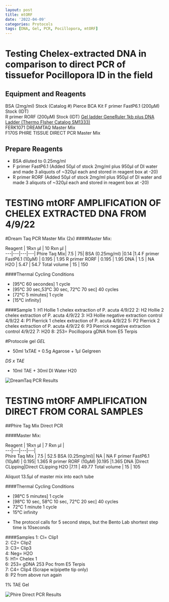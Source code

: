 ```yaml
---
layout: post
title: mtORF
date: '2022-04-09'
categories: Protocols
tags: [DNA, Gel, PCR, Pocillopora, mtORF]
---
```

# Testing Chelex-extracted DNA in comparison to direct PCR of tissuefor Pocillopora ID in the field

## Equipment and Reagents
BSA	(2mg/ml) Stock (Catalog #)   Pierce BCA Kit
F primer FastP6.1	(200µM) Stock (IDT)   
R primer RORF	(200µM) Stock (IDT) 
[Gel ladder GeneRuler 1kb plus DNA Ladder (Thermo FIsher Catalog SM1333)](https://github.com/hputnam/Putnam_Lab_Notebook/blob/master/images/SM1333_GeneRuler_1kb_Plus_DNALadder.pdf)    
FERK1071 DREAMTAQ Master Mix   
F170S PHIRE TISSUE DIRECT PCR Master Mix  

## Prepare Reagents
- BSA	 diluted to 0.25mg/ml 
- F primer FastP6.1	(Added 50µl of stock 2mg/ml plus 950µl of DI water and made 3 aliquots of ~320µl each and stored in reagent box at -20)    
- R primer RORF	(Added 50µl of stock 2mg/ml plus 950µl of DI water and made 3 aliquots of ~320µl each and stored in reagent box at -20)    


# TESTING mtORF AMPLIFICATION OF CHELEX EXTRACTED DNA FROM 4/9/22
#Dream Taq PCR Master Mix (2x)
####Master Mix:

Reagent | 1Rxn µl | 10 Rxn µl |  
---|---|---|---| 
Phire Taq Mix| 		7.5		|	75|
BSA	 (0.25mg/ml)	|0.14	|1.4
F primer FastP6.1 (10µM) |	0.195	|	1.95
R primer RORF		|	0.195	|	1.95
DNA		|				1.5		| NA	
H2O			|			5.47	|	54.7
Total volume 		|	15		|	150

####Thermal Cycling Conditions 
- [95°C 60 secondes] 1 cycle
- [95°C 30 sec,53°C 30 sec, 72°C 70 sec] 40 cycles
- [72°C 5 minutes] 1 cycle
- [15°C infinity]

####Sample
1: H1 Hollie 1 chelex extraction of P. acuta 4/9/22
2: H2 Hollie 2 chelex extraction of P. acuta 4/9/22
3: H3 Hollie negative extraction control 4/9/22
4: P1 Pierrick 1 chelex extraction of P. acuta 4/9/22
5: P2 Pierrick 2 chelex extraction of P. acuta 4/9/22
6: P3 Pierrick negative extraction control 4/9/22
7: H20
8: 253= Pocillopora gDNA  from E5 Terpis

#Protocole gel
_GEL_
- 50ml 1xTAE + 0.5g Agarose + 1µl Gelgreen

_DS x TAE_
- 10ml TAE + 30ml DI Water H20


![DreamTaq PCR Results](https://github.com/hputnam/Putnam_Lab_Notebook/blob/master/images/20220411_DreamTaq_Gel.jpeg?raw=true)

# TESTING mtORF AMPLIFICATION DIRECT FROM CORAL SAMPLES

##Phire Tag Mix Direct PCR

####Master Mix:  

Reagent | 1Rxn µl | 7 Rxn µl |   
---|---|---|---|   
Phire Taq Mix 	|	7.5		|	52.5
BSA	(0.25mg/ml)| NA |	NA
F primer FastP6.1 (10µM) |	0.195|		1.365
R primer RORF	(10µM)	|0.195	|1.365
DNA	|Direct CLipping|Direct CLipping
H2O |7.11	|	49.77
Total volume 	|		15		|	105
    
Aliquot 13.5µl of master mix into each tube
    
    
####Thermal Cycling Conditions   
- [98°C 5 minutes] 1 cycle
- [98°C 10 sec, 58°C 10 sec, 72°C 20 sec] 40 cycles
- 72°C 1 minute 1 cycle
- 15°C infinity
* The protocol calls for 5 second steps, but the Bento Lab shortest step time is 10seconds

####Samples
1: Cl= Clip1   
2: C2= Clip2   
3: C3= Clip3   
4: Neg= H2O   
5: H1= Chelex 1   
6: 253= gDNA 253 Poc from E5 Terpis    
7: C4= Clip4 (Scrape w/pipette tip only)   
8: P2 from above run again

1% TAE Gel

![Phire Direct PCR Results](https://github.com/hputnam/Putnam_Lab_Notebook/blob/master/images/20220411_DreamTaq_Gel.jpeg?raw=true)




